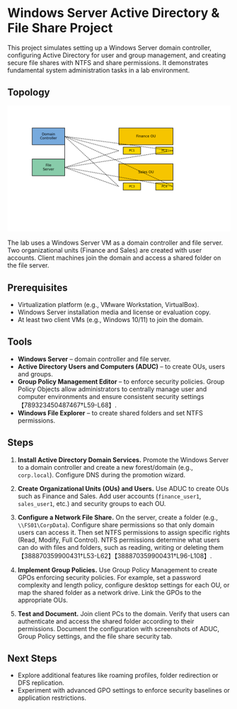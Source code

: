# Windows Server Active Directory & File Share Project

This project simulates setting up a Windows Server domain controller, configuring Active Directory for user and group management, and creating secure file shares with NTFS and share permissions. It demonstrates fundamental system administration tasks in a lab environment.

## Topology

![Active Directory & File Share Diagram](ad_file_share_diagram.png)

The lab uses a Windows Server VM as a domain controller and file server. Two organizational units (Finance and Sales) are created with user accounts. Client machines join the domain and access a shared folder on the file server.

## Prerequisites

* Virtualization platform (e.g., VMware Workstation, VirtualBox).
* Windows Server installation media and license or evaluation copy.
* At least two client VMs (e.g., Windows 10/11) to join the domain.

## Tools

* **Windows Server** – domain controller and file server.
* **Active Directory Users and Computers (ADUC)** – to create OUs, users and groups.
* **Group Policy Management Editor** – to enforce security policies. Group Policy Objects allow administrators to centrally manage user and computer environments and ensure consistent security settings【789323450487467†L59-L68】.
* **Windows File Explorer** – to create shared folders and set NTFS permissions.

## Steps

1. **Install Active Directory Domain Services.** Promote the Windows Server to a domain controller and create a new forest/domain (e.g., `corp.local`). Configure DNS during the promotion wizard.

2. **Create Organizational Units (OUs) and Users.** Use ADUC to create OUs such as Finance and Sales. Add user accounts (`finance_user1`, `sales_user1`, etc.) and security groups to each OU.

3. **Configure a Network File Share.** On the server, create a folder (e.g., `\\FS01\CorpData`). Configure share permissions so that only domain users can access it. Then set NTFS permissions to assign specific rights (Read, Modify, Full Control). NTFS permissions determine what users can do with files and folders, such as reading, writing or deleting them【388870359900431†L53-L62】【388870359900431†L96-L108】.

4. **Implement Group Policies.** Use Group Policy Management to create GPOs enforcing security policies. For example, set a password complexity and length policy, configure desktop settings for each OU, or map the shared folder as a network drive. Link the GPOs to the appropriate OUs.

5. **Test and Document.** Join client PCs to the domain. Verify that users can authenticate and access the shared folder according to their permissions. Document the configuration with screenshots of ADUC, Group Policy settings, and the file share security tab.

## Next Steps

* Explore additional features like roaming profiles, folder redirection or DFS replication.
* Experiment with advanced GPO settings to enforce security baselines or application restrictions.
